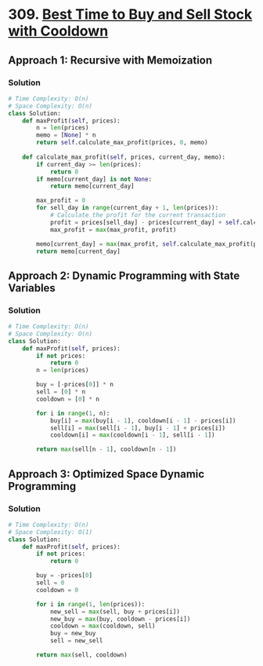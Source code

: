 # 309. [Best Time to Buy and Sell Stock with Cooldown](https://leetcode.com/problems/best-time-to-buy-and-sell-stock-with-cooldown/)

## Approach 1: Recursive with Memoization

### Solution
```python
# Time Complexity: O(n)
# Space Complexity: O(n)
class Solution:
    def maxProfit(self, prices):
        n = len(prices)
        memo = [None] * n
        return self.calculate_max_profit(prices, 0, memo)
    
    def calculate_max_profit(self, prices, current_day, memo):
        if current_day >= len(prices):
            return 0
        if memo[current_day] is not None:
            return memo[current_day]

        max_profit = 0
        for sell_day in range(current_day + 1, len(prices)):
            # Calculate the profit for the current transaction
            profit = prices[sell_day] - prices[current_day] + self.calculate_max_profit(prices, sell_day + 2, memo)
            max_profit = max(max_profit, profit)

        memo[current_day] = max(max_profit, self.calculate_max_profit(prices, current_day + 1, memo))
        return memo[current_day]
```

## Approach 2: Dynamic Programming with State Variables

### Solution
```python
# Time Complexity: O(n)
# Space Complexity: O(n)
class Solution:
    def maxProfit(self, prices):
        if not prices:
            return 0
        n = len(prices)

        buy = [-prices[0]] * n
        sell = [0] * n
        cooldown = [0] * n

        for i in range(1, n):
            buy[i] = max(buy[i - 1], cooldown[i - 1] - prices[i])
            sell[i] = max(sell[i - 1], buy[i - 1] + prices[i])
            cooldown[i] = max(cooldown[i - 1], sell[i - 1])

        return max(sell[n - 1], cooldown[n - 1])
```

## Approach 3: Optimized Space Dynamic Programming

### Solution
```python
# Time Complexity: O(n)
# Space Complexity: O(1)
class Solution:
    def maxProfit(self, prices):
        if not prices:
            return 0

        buy = -prices[0]
        sell = 0
        cooldown = 0

        for i in range(1, len(prices)):
            new_sell = max(sell, buy + prices[i])
            new_buy = max(buy, cooldown - prices[i])
            cooldown = max(cooldown, sell)
            buy = new_buy
            sell = new_sell

        return max(sell, cooldown)
```

